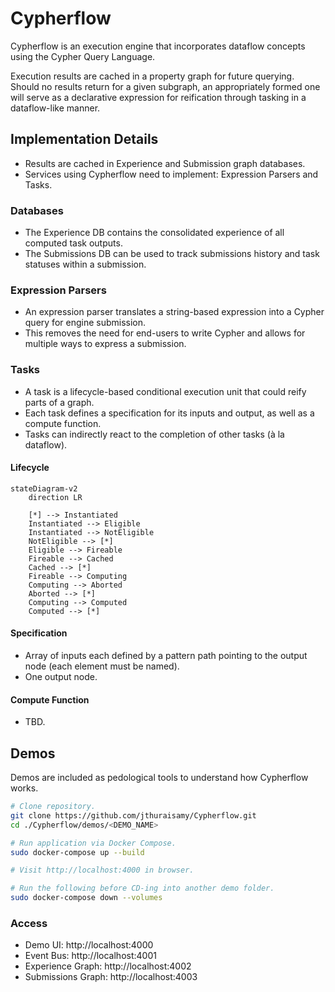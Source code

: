 # Cypherflow

Cypherflow is an execution engine that incorporates dataflow concepts using the Cypher Query Language.

Execution results are cached in a property graph for future querying. Should no results return for a given subgraph, an appropriately formed one will serve as a declarative expression for reification through tasking in a dataflow-like manner.

## Implementation Details

- Results are cached in Experience and Submission graph databases.
- Services using Cypherflow need to implement: Expression Parsers and Tasks.

### Databases

- The Experience DB contains the consolidated experience of all computed task outputs.
- The Submissions DB can be used to track submissions history and task statuses within a submission.

### Expression Parsers

- An expression parser translates a string-based expression into a Cypher query for engine submission.
- This removes the need for end-users to write Cypher and allows for multiple ways to express a submission.

### Tasks

- A task is a lifecycle-based conditional execution unit that could reify parts of a graph.
- Each task defines a specification for its inputs and output, as well as a compute function.
- Tasks can indirectly react to the completion of other tasks (à la dataflow).

#### Lifecycle

```mermaid
stateDiagram-v2
    direction LR
    
    [*] --> Instantiated
    Instantiated --> Eligible
    Instantiated --> NotEligible
    NotEligible --> [*]
    Eligible --> Fireable
    Fireable --> Cached
    Cached --> [*]
    Fireable --> Computing
    Computing --> Aborted
    Aborted --> [*]
    Computing --> Computed
    Computed --> [*]
```

#### Specification

- Array of inputs each defined by a pattern path pointing to the output node (each element must be named). 
- One output node.

#### Compute Function

- TBD.

## Demos

Demos are included as pedological tools to understand how Cypherflow works.

```sh
# Clone repository.
git clone https://github.com/jthuraisamy/Cypherflow.git
cd ./Cypherflow/demos/<DEMO_NAME>

# Run application via Docker Compose.
sudo docker-compose up --build

# Visit http://localhost:4000 in browser.

# Run the following before CD-ing into another demo folder.
sudo docker-compose down --volumes
```

### Access

- Demo UI: http://localhost:4000
- Event Bus: http://localhost:4001
- Experience Graph: http://localhost:4002
- Submissions Graph: http://localhost:4003
